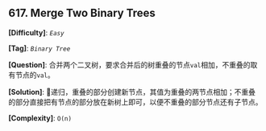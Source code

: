 ## 617. Merge Two Binary Trees

__[Difficulty]__: _`Easy`_

__[Tag]__: _`Binary Tree`_

__[Question]__: 合并两个二叉树，要求合并后的树重叠的节点`val`相加，不重叠的取有节点的`val`。

__[Solution]__: 递归，重叠的部分创建新节点，其值为重叠的两节点相加；不重叠的部分直接把有节点的部分放在新树上即可，以便不重叠的部分节点还有子节点。

__[Complexity]__: `O(n)`
